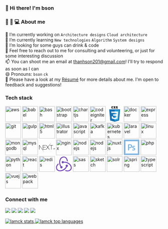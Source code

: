 ### 👋 Hi there! I'm bson

### 👨 🤞 💻 About me

🔭 I’m currently working on `Architecture designs` `Cloud architecture` \
🌱 I’m currently learning `New technologies` `Algorithm` `System designs` \
👯 I’m looking for some guys can drink & code \
💬 Feel free to reach out to me for consulting and volunteering, or just for some interesting discussion \
📫 You can shoot me an email at thanhson201@gmail.com! I'll try to respond as soon as I can \
😄 Pronouns: `bson` `ck` \
📄 Please have a look at my [Résumé](https://sonck201.github.io) for more details about me. I'm open to feedback and suggestions!

### Tech stack

<p align="left">
  <img src="https://www.vectorlogo.zone/logos/amazon_aws/amazon_aws-ar21.svg" alt="aws" height="50"/>
  <img src="https://www.vectorlogo.zone/logos/babeljs/babeljs-ar21.svg" alt="babel" height="50"/>
  <img src="https://www.vectorlogo.zone/logos/gnu_bash/gnu_bash-ar21.svg" alt="bash" height="50"/>
  <img src="https://www.vectorlogo.zone/logos/getbootstrap/getbootstrap-ar21.svg" alt="bootstrap" height="50"/>
  <img src="https://www.chartjs.org/media/logo-title.svg" alt="chartjs" height="50"/>
  <img src="https://cdn.worldvectorlogo.com/logos/codeigniter.svg" alt="codeigniter" height="50"/>
  <svg viewBox="0 0 128 128" class="css3" height="50"><path fill="#131313" d="M89.234 5.856h-7.384l7.679 8.333v3.967h-15.816v-4.645h7.678l-7.678-8.333v-3.971h15.521v4.649zm-18.657 0h-7.384l7.679 8.333v3.967h-15.817v-4.645h7.679l-7.679-8.333v-3.971h15.522v4.649zm-18.474.19h-7.968v7.271h7.968v4.839h-13.632v-16.949h13.632v4.839z"></path><path fill="#1572B6" d="M27.613 116.706l-8.097-90.813h88.967l-8.104 90.798-36.434 10.102-36.332-10.087z"></path><path fill="#33A9DC" d="M64.001 119.072l29.439-8.162 6.926-77.591h-36.365v85.753z"></path><path fill="#fff" d="M64 66.22h14.738l1.019-11.405h-15.757v-11.138h27.929000000000002l-.267 2.988-2.737 30.692h-24.925v-11.137z"></path><path fill="#EBEBEB" d="M64.067 95.146l-.049.014-12.404-3.35-.794-8.883h-11.178999999999998l1.561 17.488 22.814 6.333.052-.015v-11.587z"></path><path fill="#fff" d="M77.792 76.886l-1.342 14.916-12.422 3.353v11.588l22.833-6.328.168-1.882 1.938-21.647h-11.175z"></path><path fill="#EBEBEB" d="M64.039 43.677v11.136999999999999h-26.903000000000002l-.224-2.503-.507-5.646-.267-2.988h27.901zM64 66.221v11.138h-12.247l-.223-2.503-.508-5.647-.267-2.988h13.245z"></path></svg>
  <img src="https://www.vectorlogo.zone/logos/docker/docker-ar21.svg" alt="docker" height="50"/>
  <img src="https://www.vectorlogo.zone/logos/expressjs/expressjs-ar21.svg" alt="express" height="50"/>
  <img src="https://www.vectorlogo.zone/logos/git-scm/git-scm-ar21.svg" alt="git" height="50"/>
  <img src="https://www.vectorlogo.zone/logos/gulpjs/gulpjs-ar21.svg" alt="gulp" height="50"/>
  <img src="https://www.vectorlogo.zone/logos/w3_html5/w3_html5-ar21.svg" alt="html5" height="50"/>
  <img src="https://www.vectorlogo.zone/logos/adobe_illustrator/adobe_illustrator-ar21.svg" alt="illustrator" height="50"/>
  <img src="https://www.vectorlogo.zone/logos/javascript/javascript-ar21.svg" alt="javascript" height="50"/>
  <img src="https://www.vectorlogo.zone/logos/apache_kafka/apache_kafka-ar21.svg" alt="kafka" height="50"/>
  <img src="https://www.vectorlogo.zone/logos/kubernetes/kubernetes-ar21.svg" alt="kubernetes" height="50"/>
  <img src="https://www.vectorlogo.zone/logos/laravel/laravel-ar21.svg" alt="laravel" height="50"/>
  <img src="https://www.vectorlogo.zone/logos/linux/linux-ar21.svg" alt="linux" height="50"/>
  <img src="https://www.vectorlogo.zone/logos/mongodb/mongodb-ar21.svg" alt="mongodb" height="50"/>
  <img src="https://www.vectorlogo.zone/logos/mysql/mysql-ar21.svg" alt="mysql" height="50"/>
  <svg viewBox="0 0 128 128" class="nextjs" height="50"><path d="M30.2 45.9h24.1v1.9H32.4v14.4H53v1.9H32.4v15.8h22.2v1.9H30.2V45.9zm26.3 0h2.6l11.4 15.8L82 45.9l15.8-20-26 37.5 13.4 18.4h-2.7L70.4 65 58.2 81.8h-2.6l13.5-18.4-12.6-17.5zm29.7 1.9v-1.9h27.5v1.9H101v34h-2.2v-34H86.2zM0 45.9h2.7l38.2 56.8-15.8-20.9L2.3 48.6l-.1 33.2H0zM113.5 79.3c.5 0 .8-.3.8-.8s-.3-.8-.8-.8-.8.3-.8.8.4.8.8.8zm2.2-2.1c0 1.3 1 2.2 2.4 2.2 1.5 0 2.4-.9 2.4-2.5v-5.5h-1.2v5.5c0 .9-.4 1.3-1.2 1.3-.7 0-1.2-.4-1.2-1.1h-1.2zm6.3-.1c.1 1.4 1.2 2.3 3 2.3s3-.9 3-2.4c0-1.2-.7-1.8-2.2-2.2l-.9-.2c-1-.2-1.4-.6-1.4-1.1 0-.7.6-1.2 1.6-1.2.9 0 1.5.4 1.6 1.2h1.2c-.1-1.3-1.2-2.2-2.8-2.2-1.7 0-2.8.9-2.8 2.3 0 1.1.6 1.8 2 2.1l1 .2c1 .2 1.5.6 1.5 1.2 0 .7-.7 1.2-1.7 1.2s-1.8-.5-1.9-1.2H122z"></path></svg>
  <img src="https://www.vectorlogo.zone/logos/nginx/nginx-ar21.svg" alt="nginx" height="50"/>
  <img src="https://www.vectorlogo.zone/logos/nodejs/nodejs-ar21.svg" alt="nodejs" height="50"/>
  <img src="https://www.vectorlogo.zone/logos/nodemonio/nodemonio-ar21.svg" alt="nodejs" height="50"/>
  <img src="https://www.vectorlogo.zone/logos/nuxtjs/nuxtjs-ar21.svg" alt="nuxtjs" height="50"/>
  <svg viewBox="0 0 128 128" class="photoshop" height="50"><path fill-rule="evenodd" clip-rule="evenodd" fill="#80B5E2" d="M126.216.727c-36.223-.011-72.284-.01-108.508-.01-5.181 0-10.451-.004-15.632.011-.328.001-1.076.153-1.076.236v126.036h126v-126.036c0-.083-.414-.237-.784-.237zm-12.736 113.939c-32.641-.038-65.271-.03-97.912-.03-1.576 0-1.569-.003-1.569-1.627v-97.797c.001-1.607-.015-1.212 1.578-1.212h97.798c1.638 0 1.625-.396 1.625 1.291v48.837c0 16.32-.007 32.64.036 48.959.004 1.243-.289 1.58-1.556 1.579zM56.82 39.644c-6.668-1.563-13.38-.792-20.085-.107-1.423.146-1.695.755-1.691 2.018.043 15.207-.044 30.414-.044 45.621v.824h9v-17.861c5 .375 9.576.286 14.049-1.31 7.169-2.558 10.752-8.111 10.365-16.219-.313-6.548-4.426-11.286-11.594-12.966zm-1.953 22.344c-3.194 1.557-6.59 1.52-10.005 1.058-.266-.036-.675-.511-.677-.784-.04-5.331-.03-10.661-.03-16.138 3.131-.488 6.1-.726 9.062.018 3.673.923 5.804 3.319 6.201 6.917.436 3.954-1.247 7.319-4.551 8.929zM88.168 69.094c-1.469-.805-3.08-1.347-4.606-2.053-1.41-.653-2.833-1.296-4.174-2.076-.935-.543-1.36-1.492-1.36-2.611 0-1.892 1.294-3.417 3.504-3.598 1.649-.135 3.361.035 4.994.34 1.376.256 2.681.899 4.082 1.395l1.767-6.269c-3.345-1.624-6.749-2.235-10.285-2.11-3.006.105-5.814.871-8.352 2.599-4.743 3.229-7.057 11.807.051 16.416 1.805 1.171 3.893 1.905 5.851 2.841 1.218.583 2.489 1.079 3.641 1.772 1.452.874 1.946 2.297 1.694 3.94-.247 1.615-1.33 2.638-2.836 2.874-1.68.264-3.466.435-5.118.144-2.339-.411-4.599-1.281-6.974-1.979-.426 1.59-.831 3.349-1.384 5.06-.303.938-.125 1.401.795 1.768 5.617 2.231 11.334 2.69 17.082.717 4.296-1.475 6.915-4.524 7.256-9.169.332-4.527-1.708-7.851-5.628-10.001z"></path></svg>
  <img src="https://www.vectorlogo.zone/logos/php/php-ar21.svg" alt="php" height="50"/>
  <img src="https://www.vectorlogo.zone/logos/python/python-ar21.svg" alt="python" height="50"/>
  <img src="https://www.vectorlogo.zone/logos/reactjs/reactjs-ar21.svg" alt="react" height="50"/>
  <img src="https://www.vectorlogo.zone/logos/redis/redis-ar21.svg" alt="redis" height="50"/>
  <svg viewBox="0 0 128 128" class="redux" height="50"><path fill="none" d="M0 0h128v128H0z"></path><path d="M88.69 88.11c-9 18.4-24.76 30.78-45.61 34.85a39.73 39.73 0 0 1-9.77 1.14c-12 0-23-5-28.34-13.19C-2.2 100-4.64 76.87 19 59.76c.48 2.61 1.46 6.19 2.11 8.31A38.24 38.24 0 0 0 10 81.1c-4.4 8.64-3.91 17.27 1.3 25.25 3.6 5.38 9.3 8.65 16.63 9.65a44 44 0 0 0 26.55-5c12.71-6.68 21.18-14.66 26.72-25.57a9.32 9.32 0 0 1-2.61-6A9.12 9.12 0 0 1 87.37 70h.34a9.15 9.15 0 0 1 1 18.25zm28.67-20.2c12.21 13.84 12.54 30.13 7.82 39.58-4.4 8.63-16 17.27-31.6 17.27a50.48 50.48 0 0 1-21-5.05c2.29-1.63 5.54-4.24 7.33-5.87a41.54 41.54 0 0 0 16 3.42c10.1 0 17.75-4.72 22.31-13.35 2.93-5.7 3.1-12.38.33-19.22a43.61 43.61 0 0 0-17.27-20.85 62 62 0 0 0-34.74-10.59h-2.93a9.21 9.21 0 0 1-8 5.54h-.31a9.13 9.13 0 0 1-.3-18.25h.33a9 9 0 0 1 8 4.89h2.61c20.8 0 39.06 7.98 51.42 22.48zm-82.75 23a7.31 7.31 0 0 1 1.14-4.73c-9.12-15.8-14-35.83-6.51-56.68C34.61 13.83 48.13 3.24 62.79 3.24c15.64 0 31.93 13.69 33.88 40.07-2.44-.81-6-2-8.14-2.44-.53-8.63-7.82-30.13-25.09-29.81-6.19.17-15.31 3.1-20 9.12a43.69 43.69 0 0 0-9.64 25.25 59.61 59.61 0 0 0 8.47 36.16 2.75 2.75 0 0 1 1.14-.16h.32a9.12 9.12 0 0 1 .33 18.24h-.33a9.16 9.16 0 0 1-9.12-8.79z" fill="#764abc"></path></svg>
  <img src="https://www.vectorlogo.zone/logos/sass-lang/sass-lang-ar21.svg" alt="sass" height="50"/>
  <img src="https://www.vectorlogo.zone/logos/sketchapp/sketchapp-ar21.svg" alt="sketch" height="50"/>
  <img src="https://www.vectorlogo.zone/logos/apache_solr/apache_solr-ar21.svg" alt="solr" height="50"/>
  <img src="https://www.vectorlogo.zone/logos/springio/springio-ar21.svg" alt="spring" height="50"/>
  <img src="https://www.vectorlogo.zone/logos/typescriptlang/typescriptlang-ar21.svg" alt="typescript" height="50"/>
  <img src="https://www.vectorlogo.zone/logos/vuejs/vuejs-ar21.svg" alt="vuejs" height="50"/>
  <img src="https://www.vectorlogo.zone/logos/js_webpack/js_webpack-ar21.svg" alt="webpack" height="50"/>
</p>

### Connect with me

<p align=center">
  <a href="skype:thanhson_201?chat"><img src="https://img.shields.io/badge/thanhson_it201-00AFF0?style=flat-square&logo=skype&logoColor=white"/></a>
  <a href="https://facebook.com/edwardbui201"><img src="https://img.shields.io/badge/edwardbui201-1877F2?style=flat-square&logo=facebook&logoColor=white"/></a>
  <a href="mailto:thanhson_201@gmail.com"><img src="https://img.shields.io/badge/thanhson201-D14836?style=flat-square&logo=gmail&logoColor=white"/></a>
  <a href="https://www.linkedin.com/in/thanh-son-bui-36a71539/"><img src="https://img.shields.io/badge/Thanh%20Son%20Bui-0077B5?style=flat-square&logo=linkedin&logoColor=white"/></a>
  <a href="#"><img src="https://komarev.com/ghpvc/?username=sonck201"/></a>
</p>

<p>
  <a href="https://sonck201.github.io">
    <img align="center" src="https://github-readme-stats.vercel.app/api?username=sonck201&show_icons=true&include_all_commits=true&count_private=true&hide=stars,contribs" alt="Iamck stats" />
  </a>
  <a href="https://sonck201.github.io">
    <img align="center" src="https://github-readme-stats.vercel.app/api/top-langs/?username=sonck201&layout=compact" alt="Iamck top languages" />
  </a>
</p>
